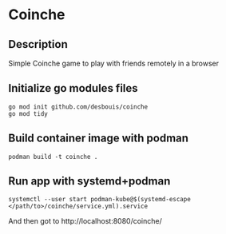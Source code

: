 # Coinche

## Description

Simple Coinche game to play with friends remotely in a browser

## Initialize go modules files

```
go mod init github.com/desbouis/coinche
go mod tidy
```

## Build container image with podman

```
podman build -t coinche .
```

## Run app with systemd+podman

```
systemctl --user start podman-kube@$(systemd-escape </path/to>/coinche/service.yml).service
```

And then got to http://localhost:8080/coinche/
